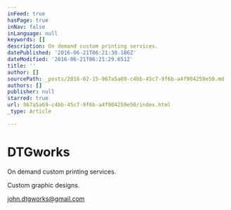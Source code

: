 ```yaml
---
inFeed: true
hasPage: true
inNav: false
inLanguage: null
keywords: []
description: On demand custom printing services.
datePublished: '2016-06-21T06:21:30.186Z'
dateModified: '2016-06-21T06:21:29.651Z'
title: ''
author: []
sourcePath: _posts/2016-02-15-967a5a69-c4bb-45c7-9f6b-a4f904259e50.md
authors: []
publisher: null
starred: true
url: 967a5a69-c4bb-45c7-9f6b-a4f904259e50/index.html
_type: Article

---
```

# 

# 

# DTGworks

On demand custom printing services.

Custom graphic designs.

john.dtgworks@gmail.com